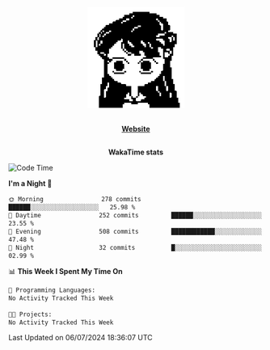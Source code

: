 ##

<p align="center">
  <img src="./person.gif" />
</p>

##

<div align="center">
  <p>
    <strong>
    <a href='https://domm.me'>Website</a>
    </strong>
  </p>
</div>

##

<div align="center">
  <p>
    <strong>
    WakaTime stats
    </strong>
  </p>
</div>

<!--START_SECTION:waka-->
![Code Time](http://img.shields.io/badge/Code%20Time-119%20hrs%2045%20mins-blue)

**I'm a Night 🦉** 

```text
🌞 Morning                278 commits         ██████░░░░░░░░░░░░░░░░░░░   25.98 % 
🌆 Daytime                252 commits         ██████░░░░░░░░░░░░░░░░░░░   23.55 % 
🌃 Evening                508 commits         ████████████░░░░░░░░░░░░░   47.48 % 
🌙 Night                  32 commits          █░░░░░░░░░░░░░░░░░░░░░░░░   02.99 % 
```


📊 **This Week I Spent My Time On** 

```text
💬 Programming Languages: 
No Activity Tracked This Week

🐱‍💻 Projects: 
No Activity Tracked This Week
```


 Last Updated on 06/07/2024 18:36:07 UTC
<!--END_SECTION:waka-->

